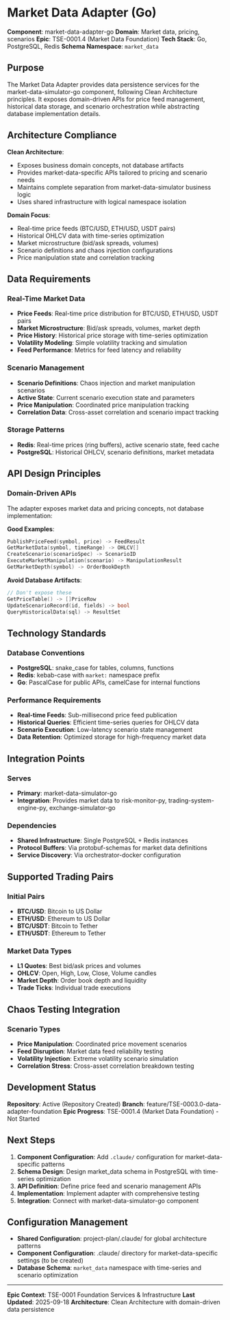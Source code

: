# Market Data Adapter (Go)

**Component**: market-data-adapter-go
**Domain**: Market data, pricing, scenarios
**Epic**: TSE-0001.4 (Market Data Foundation)
**Tech Stack**: Go, PostgreSQL, Redis
**Schema Namespace**: `market_data`

## Purpose

The Market Data Adapter provides data persistence services for the market-data-simulator-go component, following Clean Architecture principles. It exposes domain-driven APIs for price feed management, historical data storage, and scenario orchestration while abstracting database implementation details.

## Architecture Compliance

**Clean Architecture**:
- Exposes business domain concepts, not database artifacts
- Provides market-data-specific APIs tailored to pricing and scenario needs
- Maintains complete separation from market-data-simulator business logic
- Uses shared infrastructure with logical namespace isolation

**Domain Focus**:
- Real-time price feeds (BTC/USD, ETH/USD, USDT pairs)
- Historical OHLCV data with time-series optimization
- Market microstructure (bid/ask spreads, volumes)
- Scenario definitions and chaos injection configurations
- Price manipulation state and correlation tracking

## Data Requirements

### Real-Time Market Data
- **Price Feeds**: Real-time price distribution for BTC/USD, ETH/USD, USDT pairs
- **Market Microstructure**: Bid/ask spreads, volumes, market depth
- **Price History**: Historical price storage with time-series optimization
- **Volatility Modeling**: Simple volatility tracking and simulation
- **Feed Performance**: Metrics for feed latency and reliability

### Scenario Management
- **Scenario Definitions**: Chaos injection and market manipulation scenarios
- **Active State**: Current scenario execution state and parameters
- **Price Manipulation**: Coordinated price manipulation tracking
- **Correlation Data**: Cross-asset correlation and scenario impact tracking

### Storage Patterns
- **Redis**: Real-time prices (ring buffers), active scenario state, feed cache
- **PostgreSQL**: Historical OHLCV, scenario definitions, market metadata

## API Design Principles

### Domain-Driven APIs
The adapter exposes market data and pricing concepts, not database implementation:

**Good Examples**:
```go
PublishPriceFeed(symbol, price) -> FeedResult
GetMarketData(symbol, timeRange) -> OHLCV[]
CreateScenario(scenarioSpec) -> ScenarioID
ExecuteMarketManipulation(scenario) -> ManipulationResult
GetMarketDepth(symbol) -> OrderBookDepth
```

**Avoid Database Artifacts**:
```go
// Don't expose these
GetPriceTable() -> []PriceRow
UpdateScenarioRecord(id, fields) -> bool
QueryHistoricalData(sql) -> ResultSet
```

## Technology Standards

### Database Conventions
- **PostgreSQL**: snake_case for tables, columns, functions
- **Redis**: kebab-case with `market:` namespace prefix
- **Go**: PascalCase for public APIs, camelCase for internal functions

### Performance Requirements
- **Real-time Feeds**: Sub-millisecond price feed publication
- **Historical Queries**: Efficient time-series queries for OHLCV data
- **Scenario Execution**: Low-latency scenario state management
- **Data Retention**: Optimized storage for high-frequency market data

## Integration Points

### Serves
- **Primary**: market-data-simulator-go
- **Integration**: Provides market data to risk-monitor-py, trading-system-engine-py, exchange-simulator-go

### Dependencies
- **Shared Infrastructure**: Single PostgreSQL + Redis instances
- **Protocol Buffers**: Via protobuf-schemas for market data definitions
- **Service Discovery**: Via orchestrator-docker configuration

## Supported Trading Pairs

### Initial Pairs
- **BTC/USD**: Bitcoin to US Dollar
- **ETH/USD**: Ethereum to US Dollar
- **BTC/USDT**: Bitcoin to Tether
- **ETH/USDT**: Ethereum to Tether

### Market Data Types
- **L1 Quotes**: Best bid/ask prices and volumes
- **OHLCV**: Open, High, Low, Close, Volume candles
- **Market Depth**: Order book depth and liquidity
- **Trade Ticks**: Individual trade executions

## Chaos Testing Integration

### Scenario Types
- **Price Manipulation**: Coordinated price movement scenarios
- **Feed Disruption**: Market data feed reliability testing
- **Volatility Injection**: Extreme volatility scenario simulation
- **Correlation Stress**: Cross-asset correlation breakdown testing

## Development Status

**Repository**: Active (Repository Created)
**Branch**: feature/TSE-0003.0-data-adapter-foundation
**Epic Progress**: TSE-0001.4 (Market Data Foundation) - Not Started

## Next Steps

1. **Component Configuration**: Add `.claude/` configuration for market-data-specific patterns
2. **Schema Design**: Design market_data schema in PostgreSQL with time-series optimization
3. **API Definition**: Define price feed and scenario management APIs
4. **Implementation**: Implement adapter with comprehensive testing
5. **Integration**: Connect with market-data-simulator-go component

## Configuration Management

- **Shared Configuration**: project-plan/.claude/ for global architecture patterns
- **Component Configuration**: .claude/ directory for market-data-specific settings (to be created)
- **Database Schema**: `market_data` namespace with time-series and scenario optimization

---

**Epic Context**: TSE-0001 Foundation Services & Infrastructure
**Last Updated**: 2025-09-18
**Architecture**: Clean Architecture with domain-driven data persistence